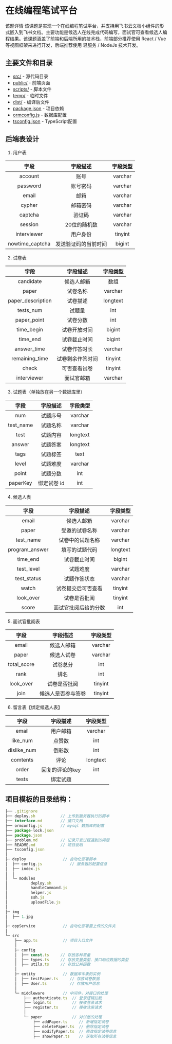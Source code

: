 # 在线编程笔试平台

该题详情 该课题是实现一个在线编程笔试平台，并支持用飞书云文档小组件的形式嵌入到飞书文档。主要功能是候选人在线完成代码编写，面试官可查看候选人编程结果。该课题涵盖了前端和后端所用的技术栈，前端部分推荐使用 React / Vue 等视图框架来进行开发，后端推荐使用 轻服务 / NodeJs 技术开发。

## 主要文件和目录
- [src/](src/) - 源代码目录
- [public/](public/) - 前端页面
- [scripts/](scripts/) - 脚本文件
- [temp/](temp/) - 临时文件
- [dist/](dist/) - 编译后文件
- [package.json](package.json) - 项目依赖
- [ormconfig.js](ormconfig.js) - 数据库配置
- [tsconfig.json](tsconfig.json) - TypeScript配置

## 后端表设计
1. 用户表

|字段|字段描述|字段类型|
|:--:|:--:|:--:|
|account|账号|varchar|
|password|账号密码|varchar|
|email|邮箱|varchar|
|cypher|邮箱密码|varchar|
|captcha|验证码|varchar|
|session|20位的随机数|varchar|
|interviewer|用户身份|tinyint|
|nowtime_captcha|发送验证码的当前时间|bigint|

2. 试卷表

|字段|字段描述|字段类型|
|:--:|:--:|:--:|
|candidate|候选人邮箱|数组|
|paper|试卷名称|varchar|
|paper_description|试卷描述|longtext|
|tests_num|试题量|int|
|paper_point|试卷分数|int|
|time_begin|试卷开放时间|bigint|
|time_end|试卷截止时间|bigint|
|answer_time|试卷作答时长|varchar|
|remaining_time|试卷剩余作答时间|tinyint|
|check|可否查看试卷|tinyint|
|interviewer|面试官邮箱|varchar|

3. 试题表（单独放在另一个数据库里）

|字段|字段描述|字段类型|
|:--:|:--:|:--:|
|num|试题序号|varchar|
|test_name|试题名称|varchar|
|test|试题内容|longtext|
|answer|试题答案|longtext|
|tags|试题标签|text|
|level|试题难度|varchar|
|point|试题分数|int|
|paperKey|绑定试卷 id|int|

4. 候选人表

|字段|字段描述|字段类型|
|:--:|:--:|:--:|
|email|候选人邮箱|varchar|
|paper|受邀的试卷名称|varchar|
|test_name|试卷中的试题名称|varchar|
|program_answer|填写的试题代码|longtext|
|time_end|试卷截止时间|bigint|
|test_level|试题难度|varchar|
|test_status|试题作答状态|varchar|
|watch|试卷提交后可否查看|tinyint|
|look_over|试卷是否批阅|tinyint|
|score|面试官批阅后给的分数|int|

5. 面试官批阅表

|字段|字段描述|字段类型|
|:--:|:--:|:--:|
|email|候选人邮箱|varchar|
|paper|候选人试卷|varchar|
|total_score|试卷总分|int|
|rank|排名|int|
|look_over|试卷是否批阅|tinyint|
|join|候选人是否参与答卷|tinyint|

6. 留言表【绑定候选人表】

|字段|字段描述|字段类型|
|:--:|:--:|:--:|
|email|用户邮箱|varchar|
|like_num|点赞数|int|
|dislike_num|倒彩数|int|
|comtents|评论|longtext|
|order|回复的评论的key|int|
|tests|绑定试题| |


## 项目模板的目录结构：
```js
├── .gitignore
├── deploy.sh           // 上传到服务器执行的脚本
├── interface.md        // 接口文档
├── ormconfig.js        // mysql 数据库的配置
├── package-lock.json        
├── package.json
├── problem.md          // 记录开发过程遇到的问题
├── README.md           // 项目说明
├── tsconfig.json
│
├─ deploy                // 自动化部署脚本
│  ├── config.js            // 服务器的配置信息
│  ├── index.js
│  │
│  └─ modules    
│          deploy.sh
│          handleCommand.js
│          helper.js
│          ssh.js
│          uploadFile.js
│
├─ img
│  ├── 1.jpg
│
├─ oppService            // 自动化部署要上传的文件夹
│
└─ src
    ├── app.ts           // 项目入口文件
    │
    ├─ config            
    │  ├── const.ts     // 存放各种常量
    │  ├── types.ts     // 存放变量类型、接口响应数据的类型
    │  ├── utils.ts     // 存放公共函数
    │
    ├─ entity            // 数据库中表的实例
    │  ├── testPaper.ts     // 存放试卷数据
    │  ├── User.ts          // 存放用户信息
    │
    └─ middleware        // 中间件，对接口的处理
        ├── authenticate.ts  // 登录逻辑拦截
        ├── login.ts         // 接收登录请求
        ├── register.ts      // 接收注册请求
        │
        └─ paper             // 对试卷的处理
            ├── addPaper.ts     // 新增指定试卷
            ├── deletePaper.ts  // 删除指定试卷
            ├── modifyPaper.ts  // 修改指定试卷信息
            ├── showPaper.ts    // 获取所有试卷信息
```